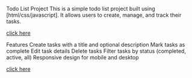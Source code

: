Todo List Project
This is a simple todo list project built using [html/css/javascript]. It allows users to create, manage, and track their tasks.

[click here](https://adi2212.github.io/TO-DO-list/)

Features
Create tasks with a title and optional description
Mark tasks as complete
Edit task details
Delete tasks
Filter tasks by status (completed, active, all)
Responsive design for mobile and desktop

[click here](https://adi2212.github.io/TO-DO-list/)
